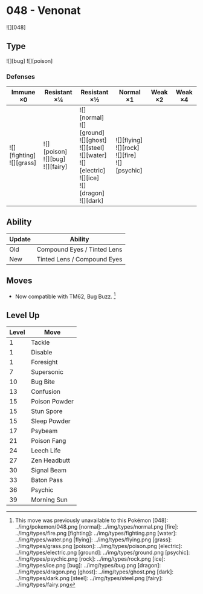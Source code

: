 # 048 - Venonat
![][048]

## Type

![][bug]  ![][poison]

### Defenses

Immune ×0 | Resistant ×¼ | Resistant ×½ | Normal ×1 | Weak ×2 | Weak ×4
---       | ---          | ---          | ---       | ---     | ---
| ![][fighting]<br> ![][grass]<br> | ![][poison]<br> ![][bug]<br> ![][fairy]<br> | ![][normal]<br> ![][ground]<br> ![][ghost]<br> ![][steel]<br> ![][water]<br> ![][electric]<br> ![][ice]<br> ![][dragon]<br> ![][dark]<br> | ![][flying]<br> ![][rock]<br> ![][fire]<br> ![][psychic]<br> | | 

## Ability

Update | Ability
---    | ---
Old    | Compound Eyes / Tinted Lens
New    | Tinted Lens / Compound Eyes

## Moves

 - Now compatible with TM62, Bug Buzz. [^1]

## Level Up

Level | Move
---   | ---
  1   | Tackle
  1   | Disable
  1   | Foresight
  7   | Supersonic
 10   | Bug Bite
 13   | Confusion
 15   | Poison Powder
 15   | Stun Spore
 15   | Sleep Powder
 17   | Psybeam
 21   | Poison Fang
 24   | Leech Life
 27   | Zen Headbutt
 30   | Signal Beam
 33   | Baton Pass
 36   | Psychic
 39   | Morning Sun

[^1]: This move was previously unavailable to this Pokémon
[048]: ../img/pokemon/048.png
[normal]: ../img/types/normal.png
[fire]: ../img/types/fire.png
[fighting]: ../img/types/fighting.png
[water]: ../img/types/water.png
[flying]: ../img/types/flying.png
[grass]: ../img/types/grass.png
[poison]: ../img/types/poison.png
[electric]: ../img/types/electric.png
[ground]: ../img/types/ground.png
[psychic]: ../img/types/psychic.png
[rock]: ../img/types/rock.png
[ice]: ../img/types/ice.png
[bug]: ../img/types/bug.png
[dragon]: ../img/types/dragon.png
[ghost]: ../img/types/ghost.png
[dark]: ../img/types/dark.png
[steel]: ../img/types/steel.png
[fairy]: ../img/types/fairy.png
